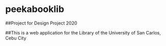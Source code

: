 # peekabooklib

##Project for Design Project 2020

##This is a web application for the Library of the University of San Carlos, Cebu City
